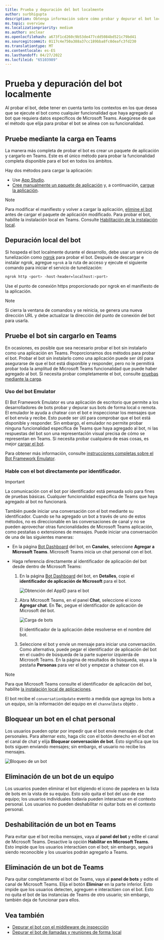 ```yaml
---
title: Prueba y depuración del bot localmente
author: surbhigupta
description: Obtenga información sobre cómo probar y depurar el bot localmente con un IDE dentro de Teams entorno a través de la instalación local, fuera de Teams mediante bot emulator y hablando directamente con el bot.
ms.topic: overview
ms.localizationpriority: medium
ms.author: anclear
ms.openlocfilehash: a673f1cd260c9b53de477cdd5084bd521c79bd41
ms.sourcegitcommit: 0117c4e750a388a37cc189bba8fc0deafc3fd230
ms.translationtype: MT
ms.contentlocale: es-ES
ms.lasthandoff: 04/27/2022
ms.locfileid: "65103989"
---
```

# <a name="test-and-debug-your-bot-locally"></a>Prueba y depuración del bot localmente

Al probar el bot, debe tener en cuenta tanto los contextos en los que desea que se ejecute el bot como cualquier funcionalidad que haya agregado al bot que requiera datos específicos de Microsoft Teams. Asegúrese de que el método que elija para probar el bot se alinea con su funcionalidad.

## <a name="test-by-uploading-to-teams"></a>Pruebe mediante la carga en Teams

La manera más completa de probar el bot es crear un paquete de aplicación y cargarlo en Teams. Este es el único método para probar la funcionalidad completa disponible para el bot en todos los ámbitos.

Hay dos métodos para cargar la aplicación:

* Use [App Studio](~/concepts/build-and-test/app-studio-overview.md).
* [Cree manualmente un paquete de aplicación](~/concepts/build-and-test/apps-package.md) y, a continuación, [cargue la aplicación](~/concepts/deploy-and-publish/apps-upload.md).

> [!NOTE]
> Para modificar el manifiesto y volver a cargar la aplicación, [elimine el bot](#delete-a-bot-from-teams) antes de cargar el paquete de aplicación modificado.
> Para probar el bot, habilite la instalación local en Teams. Consulte [Habilitación de la instalación local](/microsoftteams/platform/concepts/build-and-test/prepare-your-o365-tenant#enable-custom-teams-apps-and-turn-on-custom-app-uploading).

## <a name="debug-your-bot-locally"></a>Depuración local del bot

Si hospeda el bot localmente durante el desarrollo, debe usar un servicio de tunelización como [ngrok](https://ngrok.com/) para probar el bot. Después de descargar e instalar ngrok, agregue `ngrok` a la ruta de acceso y ejecute el siguiente comando para iniciar el servicio de tunelización:

```bash
ngrok http <port> -host-header=localhost:<port>
```

Use el punto de conexión https proporcionado por ngrok en el manifiesto de la aplicación.

> [!NOTE]
> Si cierra la ventana de comandos y se reinicia, se genera una nueva dirección URL y debe actualizar la dirección del punto de conexión del bot para usarla.

## <a name="test-your-bot-without-uploading-to-teams"></a>Pruebe el bot sin cargarlo en Teams

En ocasiones, es posible que sea necesario probar el bot sin instalarlo como una aplicación en Teams. Proporcionamos dos métodos para probar el bot. Probar el bot sin instalarlo como una aplicación puede ser útil para asegurarse de que el bot está disponible y responder, pero no le permitirá probar toda la amplitud de Microsoft Teams funcionalidad que puede haber agregado al bot. Si necesita probar completamente el bot, consulte [pruebas mediante la carga](#test-by-uploading-to-teams).

### <a name="use-the-bot-emulator"></a>Uso del bot Emulator

El Bot Framework Emulator es una aplicación de escritorio que permite a los desarrolladores de bots probar y depurar sus bots de forma local o remota. El emulador le ayuda a chatear con el bot e inspeccionar los mensajes que el bot envía y recibe. Esto puede ser útil para comprobar que el bot está disponible y responder. Sin embargo, el emulador no permite probar ninguna funcionalidad específica de Teams que haya agregado al bot, ni las respuestas del bot son una representación visual precisa de cómo se representan en Teams. Si necesita probar cualquiera de esas cosas, es mejor [cargar el bot](#test-by-uploading-to-teams).

Para obtener más información, consulte [instrucciones completas sobre el Bot Framework Emulator](/azure/bot-service/bot-service-debug-emulator?view=azure-bot-service-4.0&preserve-view=true).

### <a name="talk-to-your-bot-directly-by-id"></a>Hable con el bot directamente por identificador.

> [!Important]
> La comunicación con el bot por identificador está pensada solo para fines de pruebas básicas. Cualquier funcionalidad específica de Teams que haya agregado al bot no funcionará.

También puede iniciar una conversación con el bot mediante su identificador. Cuando se ha agregado un bot a través de uno de estos métodos, no es direccionable en las conversaciones de canal y no se pueden aprovechar otras funcionalidades de Microsoft Teams aplicación, como pestañas o extensiones de mensajes. Puede iniciar una conversación de una de las siguientes maneras:

* En la página [Bot Dashboard](https://dev.botframework.com/bots) del bot, en **Canales**, seleccione **Agregar a Microsoft Teams**. Microsoft Teams inicia un chat personal con el bot.

* Haga referencia directamente al identificador de aplicación del bot desde dentro de Microsoft Teams:
   1. En la página [Bot Dashboard](https://dev.botframework.com/bots) del bot, en **Detalles**, copie el **identificador de aplicación de Microsoft** para el bot.
  
      ![Obtención del AppID para el bot](~/assets/images/bots_appid_botframework.png)
  
   2. Abra Microsoft Teams, en el panel **Chat**, seleccione el icono **Agregar chat**. En **To:**, pegue el identificador de aplicación de Microsoft del bot.
  
      ![Carga de bots](~/assets/images/bots_uploading.png)

      El identificador de la aplicación debe resolverse en el nombre del bot.

   3. Seleccione el bot y envíe un mensaje para iniciar una conversación.
      Como alternativa, puede pegar el identificador de aplicación del bot en el cuadro de búsqueda de la parte superior izquierda de Microsoft Teams. En la página de resultados de búsqueda, vaya a la pestaña **Personas** para ver el bot y empezar a chatear con él.

> [!Note]
> Para que Microsoft Teams consulte el identificador de aplicación del bot, habilite [la instalación local de aplicaciones](/microsoftteams/platform/concepts/build-and-test/prepare-your-o365-tenant#enable-custom-teams-apps-and-turn-on-custom-app-uploading).

El bot recibe el `conversationUpdate` evento a medida que agrega los bots a un equipo, sin la información del equipo en el `channelData` objeto .

## <a name="block-a-bot-in-personal-chat"></a>Bloquear un bot en el chat personal

Los usuarios pueden optar por impedir que el bot envíe mensajes de chat personales. Para alternar esto, haga clic con el botón derecho en el bot en el canal de chat y elija **Bloquear conversación de bot**. Esto significa que los bots siguen enviando mensajes; sin embargo, el usuario no recibe los mensajes.

![Bloqueo de un bot](~/assets/images/bots/botdisable.png)

## <a name="remove-a-bot-from-a-team"></a>Eliminación de un bot de un equipo

Los usuarios pueden eliminar el bot eligiendo el icono de papelera en la lista de bots en la vista de su equipo. Esto solo quita el bot del uso de ese equipo; los usuarios individuales todavía pueden interactuar en el contexto personal. Los usuarios no pueden deshabilitar ni quitar bots en el contexto personal.

## <a name="disable-a-bot-in-teams"></a>Deshabilitación de un bot en Teams

Para evitar que el bot reciba mensajes, vaya al **panel del bot** y edite el canal de Microsoft Teams. Desactive la opción **Habilitar en Microsoft Teams**. Esto impide que los usuarios interactúen con el bot; sin embargo, seguirá siendo reconocible y los usuarios podrán agregarlo a Teams.

## <a name="delete-a-bot-from-teams"></a>Eliminación de un bot de Teams

Para quitar completamente el bot de Teams, vaya al **panel de bots** y edite el canal de Microsoft Teams. Elija el botón **Eliminar** en la parte inferior. Esto impide que los usuarios detecten, agreguen e interactúen con el bot. Esto no quita el bot de las instancias de Teams de otro usuario; sin embargo, también deja de funcionar para ellos.

## <a name="see-also"></a>Vea también

* [Depurar el bot con el middleware de inspección](/azure/bot-service/bot-service-debug-inspection-middleware)
* [Depurar el bot de llamadas y reuniones de forma local](~/bots/calls-and-meetings/debugging-local-testing-calling-meeting-bots.md)
